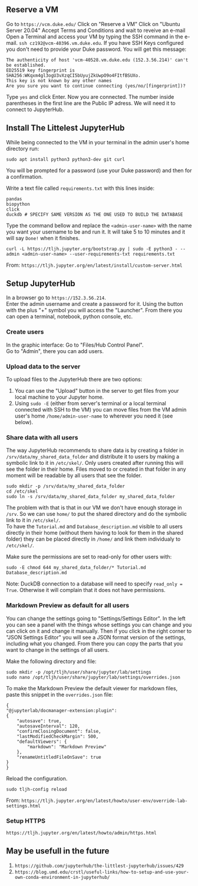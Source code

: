 ## Reserve a VM
Go to `https://vcm.duke.edu/`
Click on "Reserve a VM"
Click on "Ubuntu Server 20.04"
Accept Terms and Conditions and wait to reveive an e-mail
Open a Terminal and access your VM by typing the SSH command in the e-mail. `ssh cz192@vcm-40396.vm.duke.edu`. If you have SSH Keys configured you don't need to provide your Duke password.
You will get this message:
```
The authenticity of host 'vcm-40528.vm.duke.edu (152.3.56.214)' can't be established.
ED25519 key fingerprint is SHA256:WKqxm4gl3ogU3vXzqCI5bUyujZkUwpO9o4FItfBSUXo.
This key is not known by any other names
Are you sure you want to continue connecting (yes/no/[fingerprint])?
```
Type `yes` and click Enter.
Now you are connected.
The number inside parentheses in the first line are the Public IP adress. We will need it to connect to JupyterHub.

## Install The Littelest JupyterHub

While being connected to the VM in your terminal in the admin user's home directory run:

```
sudo apt install python3 python3-dev git curl
```
You will be prompted for a password (use your Duke password) and then for a confirmation.

Write a text file called `requirements.txt` with this lines inside:
```
pandas
biopython
click
duckdb # SPECIFY SAME VERSION AS THE ONE USED TO BUILD THE DATABASE
```
Type the command bellow and replace the `<admin-user-name>` with the name you want your username to be and run it. It will take 5 to 10 minutes and it will say `Done!` when it finishes.  

```
curl -L https://tljh.jupyter.org/bootstrap.py | sudo -E python3 - --admin <admin-user-name> --user-requirements-txt requirements.txt 
```
From: `https://tljh.jupyter.org/en/latest/install/custom-server.html`

## Setup JupyterHub
In a browser go to `https://152.3.56.214`.  
Enter the admin username and create a password for it.
Using the button with the plus "+" symbol you will access the "Launcher". From there you can open a terminal, notebook, python console, etc.  

### Create users

In the graphic interface:
Go to "Files/Hub Control Panel".  
Go to "Admin", there you can add users.

### Upload data to the server

To upload files to the JupyterHub there are two options:
1. You can use the "Upload" button in the server to get files from your local machine to your Jupyter home. 
2. Using `sudo -E` (either from server's terminal or a local terminal connected with SSH to the VM) you can move files from the VM admin user's home `/home/admin-user-name` to wherever you need it (see below).


### Share data with all users

The way JupyterHub recommends to share data is by creating a folder in `/srv/data/my_shared_data_folder` and distribute it to users by making a symbolic link to it in `/etc/skel/`. Only users created after running this will see the folder in their home. Files moved to or created in that folder in any moment will be readable by all users that see the folder.  
```
sudo mkdir -p /srv/data/my_shared_data_folder
cd /etc/skel
sudo ln -s /srv/data/my_shared_data_folder my_shared_data_folder
```
The problem with that is that in our VM we don't have enough storage in `/srv`. So we can use `home/` to put the shared directory and do the symbolic link to it in `/etc/skel/`.  
To have the `Tutorial.md` and `Database_description.md` visible to all users directly in their home (without them having to look for them in the shared folder) they can be placed directly in `/home/` and link them individualy to `/etc/skel/`.  

Make sure the permissions are set to read-only for other users with:
```
sudo -E chmod 644 my_shared_data_folder/* Tutorial.md Database_description.md
```
Note: DuckDB connection to a database will need to specify `read_only = True`. Otherwise it will complain that it does not have permissions.

### Markdown Preview as default for all users

You can change the settings going to "Settings/Settings Editor". In the left you can see a panel with the things whose settings you can change and you can click on it and change it manually. Then if you click in the right corner to "JSON Settings Editor" you will see a JSON format version of the settings, including what you changed. From there you can copy the parts that you want to change in the settings of all users. 

Make the following directory and file:
```
sudo mkdir -p /opt/tljh/user/share/jupyter/lab/settings
sudo nano /opt/tljh/user/share/jupyter/lab/settings/overrides.json
```

To make the Markdown Preview the default viewer for markdown files, paste this snippet in the `overrides.json` file:

```
{
"@jupyterlab/docmanager-extension:plugin":
{
    "autosave": true,
    "autosaveInterval": 120,
    "confirmClosingDocument": false,
    "lastModifiedCheckMargin": 500,
    "defaultViewers": {
        "markdown": "Markdown Preview"
    },
    "renameUntitledFileOnSave": true
}
}
```
Reload the configuration.
```
sudo tljh-config reload
```
From: `https://tljh.jupyter.org/en/latest/howto/user-env/override-lab-settings.html`


### Setup HTTPS
`https://tljh.jupyter.org/en/latest/howto/admin/https.html`

## May be usefull in the future
1) `https://github.com/jupyterhub/the-littlest-jupyterhub/issues/429`
2) `https://blog.umd.edu/crstl/useful-links/how-to-setup-and-use-your-own-conda-environment-in-jupyterhub/`
